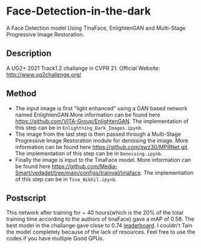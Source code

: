 # Face-Detection-in-the-dark
A Face Detection model Using TinaFace, EnlightenGAN and Multi-Stage Progressive Image Restoration.

## Description 
A UG2+ 2021 Track1.2 challange in CVPR 21.
Official Website: http://www.ug2challenge.org/

## Method
- The input image is first "light enhanced" using a GAN based network named EnlightenGAN.More information can be found here https://github.com/VITA-Group/EnlightenGAN. The implementation of this step can be in `Enlightning_Dark_Images.ipynb`.
- The image from the last step is then passed through a Multi-Stage Progressive Image Restoration module for denoising the image. More information can be found here https://github.com/swz30/MPRNet.git. The implementation of this step can be in `Denoising.ipynb`.
- Finally the image is input to the TinaFace model. More information can be found here https://github.com/Media-Smart/vedadet/tree/main/configs/trainval/tinaface. The implementation of this step can be in `Tina_Nikhil.ipynb`.

## Postscript
This network after training for ~ 40 hours(which is the 20% of the total training time according to the authors of tinaFace) gave a mAP of 0.58. The best model in the challange gave close to 0.74 [leaderboard](http://cvpr2021.ug2challenge.org/leaderboard21_t1.html).
I couldn't Tain the model completely because of the lack of resources. Feel free to use the codes if you have multiple Good GPUs.

